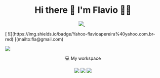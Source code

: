 <h1 align='center'>
  Hi there 👋 I'm Flavio 👨‍💻
</h1>

<p align='center'>
  <a href="https://www.linkedin.com/in/flavioapereira/">
    <img src="https://img.shields.io/badge/linkedin-%230077B5.svg?&style=for-the-badge&logo=linkedin&logoColor=white" />
  </a>&nbsp;&nbsp;

</p> 
[
![](https://img.shields.io/badge/Yahoo-flavioapereira%40yahoo.com.br-red)
](mailto:fla@gmail.com)

[![](https://img.shields.io/badge/Gmail-helenalevato1994%40gmail.com-red)](mailto:helenalevato1994@gmail.com)


<p align='center'>
  💻 My workspace<br/><br/>
  <img src="https://img.shields.io/badge/windows-%230078D6.svg?&style=for-the-badge&logo=windows&logoColor=white" />
  <img src="https://img.shields.io/badge/intel-core%20i5%2010th-%230071C5.svg?&style=for-the-badge&logo=intel&logoColor=white" />
  <img src="https://img.shields.io/badge/RAM-4GB-%230071C5.svg?&style=for-the-badge&logoColor=white" />
 
</p>
  











<!--
**flavioalessandropereira/flavioalessandropereira** is a ✨ _special_ ✨ repository because its `README.md` (this file) appears on your GitHub profile.

Here are some ideas to get you started:

- 🔭 I’m currently working on ...
- 🌱 I’m currently learning ...
- 👯 I’m looking to collaborate on ...
- 🤔 I’m looking for help with ...
- 💬 Ask me about ...
- 📫 How to reach me: ...
- 😄 Pronouns: ...
- ⚡ Fun fact: ...
-->
<!--stackedit_data:
eyJoaXN0b3J5IjpbMTA2MDc2MTY5OCwtODAwNDEyMjg1LC05OD
I2MjEwNzgsMTI1MDI4OTc1MSwxNjczMTk0MDI1LC0xNDY1NjU5
NDYsMzU3Njc4MDMwLDE3ODYwMTA3MTIsNDY4NjU4ODEsNDY4Nj
U4ODEsLTE5NDQyNzU3NiwxOTY4MTUyNjU1LC03MDgyMTIyMCwx
MTk0NzgwNjcxLC0xNTYxMTkwNTc3LC0xNjM2MjczNzUxLC0xMT
cyMTI1NTA1LC00Mzc5MTY1ODUsMTkzMDYzNDM1NSwtMTQxNjg3
MDYzOF19
-->